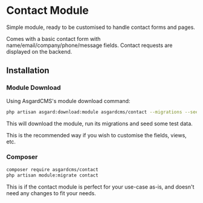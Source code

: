 # Contact Module

Simple module, ready to be customised to handle contact forms and pages.

Comes with a basic contact form with name/email/company/phone/message fields. Contact requests are displayed on the backend.


## Installation

### Module Download

Using AsgardCMS's module download command:

``` bash
php artisan asgard:download:module asgardcms/contact --migrations --seeds
```

This will download the module, run its migrations and seed some test data.

This is the recommended way if you wish to customise the fields, views, etc.

### Composer

``` bash
composer require asgardcms/contact
php artisan module:migrate contact
```

This is if the contact module is perfect for your use-case as-is, and doesn't need any changes to fit your needs.

